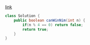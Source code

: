 [link](https://leetcode.com/problems/nim-game/)
```java
class Solution {
    public boolean canWinNim(int n) {
        if(n % 4 == 0) return false;
        return true;
    }
}
```
